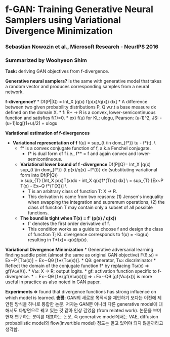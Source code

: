 # f-GAN: Training Generative Neural Samplers using Variational Divergence Minimization
### Sebastian Nowozin et al., Microsoft Research - NeurIPS 2016
### Summarized by Woohyeon Shim

**Task:** deriving GAN objectives from f-divergence.

**Generative neural samplers?** is the same with generative model that takes a random vector and produces corresponding samples from a neural network.

**f-divergence?**
	* Df(P||Q) = Int_X [q(x) f(p(x)/q(x)) dx]
	* A difference between two given probability distributions P, Q w.r.t a base measure dx defined on the domain X.
	* f: R+ → R is a convex, lower-semicontinuous function and satisfies f(1)=0.
		* ex) f(u) for KL: ulogu, Pearson: (u-1)^2, JS: -(u+1)log[(1+u)/2] + ulogu
		
**Variational estimation of f-divergences**
  * **Variational representation of f**
		f(u) = sup_{t \in dom_{f*}} tu - f*(t). \
	  * f* is a convex conjugate function of f, a.k.a Fenchel conjugate.
		* f* is dual form of f i.e., f** = f and again convex and lower-semicontinuous.
	* **Variational lower bound of f -divergence**
		Df(P∥Q)= Int_X [q(x) sup_{t \in dom_{f*}} {t p(x)/q(x) −f*(t)} dx  (substituting variational form into Df(P|Q)) \
		≥ sup_{T} [Int_X p(x)T(x)dx - int_X q(x)f*(T(x)) dx] \ 
		= sup_{T} [Ex~P T(x) - Ex~Q f*(T(X))] \ 
		* T is an arbitrary class of function T: X → R.
		* This derivation is came from two reasons: (1) Jensen's inequality when swapping the integration and supremum operations, (2) the class of function T may contain only a subset of all possible functions.
	* **The bound is tight when T(x) = f' (p(x) / q(x))**
		* f' denotes the first order derivative of f.
		* This condition works as a guide to choose f and design the class of function T; KL divergence corresponds to f(u) = -log(u) resulting in T*(x)=-q(x)/p(x).
		
**Variational Divergence Minimization**
	* Generative adversarial learning finding saddle point (almost the same as original GAN objective)
		F(θ,ω) = Ex∼P [Tω(x)] − Ex∼Qθ [f∗(Tω(x))].
		* Qθ: generator, Tω: discriminator
	* Reflect the domain of the conjugate function f* by replacing Tω(x) ⇒ gf(Vω(X)).
		* Vω: X → R; output logits.
		* gf: activation function specific to f-divergence.
	* − Ex∼Qθ [f∗(gf(Vω(x)))] ⇒ +Ex∼Qθ [gf(Vω(x))] is more useful in practice as also noted in GAN paper.
		
**Experiments ⇒** found that divergence functions has strong influence on which model is learned.
**총평:** GAN의 새로운 목적식을 제안하기 보다는 이전에 제안된 방식을 하나로 통합한 논문. 저자는 GAN뿐 아니라 다른 generative model에 대해서도 다방면으로 꿰고 있는 것 같아 인상 깊었음 (from related work). 논문을 보며 현재 연구하는 분야를 대표하는 논문, 즉 generative model에서는 VAE, diffusion probabilistic model와 flow(invertible model) 정도는 알고 있어야 되지 않을까라고 생각함.
